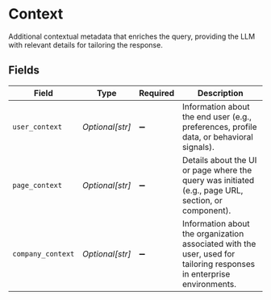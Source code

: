 # Context

Additional contextual metadata that enriches the query, providing the LLM with relevant details for tailoring the response.


## Fields

| Field                                                                                                                 | Type                                                                                                                  | Required                                                                                                              | Description                                                                                                           |
| --------------------------------------------------------------------------------------------------------------------- | --------------------------------------------------------------------------------------------------------------------- | --------------------------------------------------------------------------------------------------------------------- | --------------------------------------------------------------------------------------------------------------------- |
| `user_context`                                                                                                        | *Optional[str]*                                                                                                       | :heavy_minus_sign:                                                                                                    | Information about the end user (e.g., preferences, profile data, or behavioral signals).                              |
| `page_context`                                                                                                        | *Optional[str]*                                                                                                       | :heavy_minus_sign:                                                                                                    | Details about the UI or page where the query was initiated (e.g., page URL, section, or component).                   |
| `company_context`                                                                                                     | *Optional[str]*                                                                                                       | :heavy_minus_sign:                                                                                                    | Information about the organization associated with the user, used for tailoring responses in enterprise environments. |